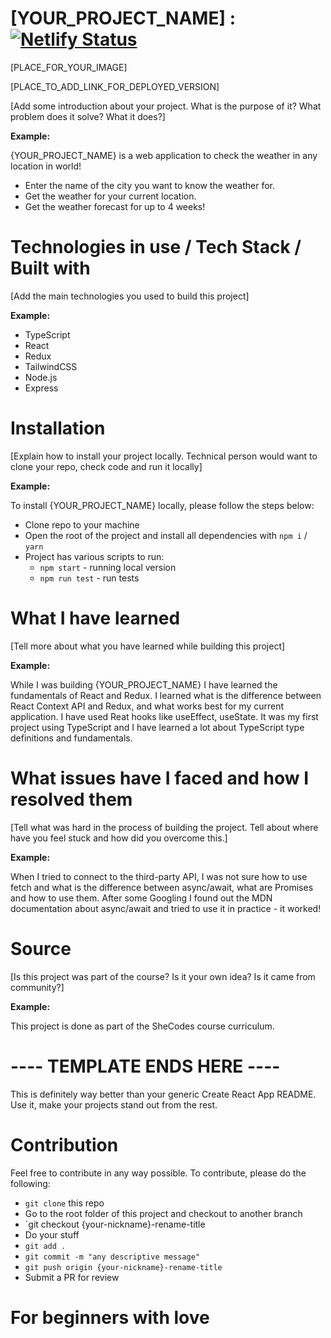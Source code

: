 # [YOUR_PROJECT_NAME] : [![Netlify Status](https://api.netlify.com/api/v1/badges/6a769aea-36f4-45f3-a317-166ca9adcb2c/deploy-status)](https://app.netlify.com/sites/codefather/deploys)

[PLACE_FOR_YOUR_IMAGE]

[PLACE_TO_ADD_LINK_FOR_DEPLOYED_VERSION]

[Add some introduction about your project. What is the purpose of it? What problem does it solve? What it does?]

**Example:**

  {YOUR_PROJECT_NAME} is a web application to check the weather in any location in world! 
  - Enter the name of the city you want to know the weather for. 
  - Get the weather for your current location.
  - Get the weather forecast for up to 4 weeks!

# Technologies in use / Tech Stack / Built with

[Add the main technologies you used to build this project]

**Example:**

  - TypeScript
  - React
  - Redux
  - TailwindCSS
  - Node.js
  - Express

# Installation

[Explain how to install your project locally. Technical person would want to clone your repo, check code and run it locally]

**Example:**

To install {YOUR_PROJECT_NAME} locally, please follow the steps below:
  - Clone repo to your machine
  - Open the root of the project and install all dependencies with `npm i` / `yarn`
  - Project has various scripts to run:
    - `npm start` - running local version
    - `npm run test` - run tests

# What I have learned

[Tell more about what you have learned while building this project]

**Example:**

While I was building {YOUR_PROJECT_NAME} I have learned the fundamentals of React and Redux. I learned what is the difference between React Context API and Redux, and what works best for my current application. I have used Reat hooks like useEffect, useState. It was my first project using TypeScript and I have learned a lot about TypeScript type definitions and fundamentals.

# What issues have I faced and how I resolved them

[Tell what was hard in the process of building the project. Tell about where have you feel stuck and how did you overcome this.]

**Example:**

When I tried to connect to the third-party API, I was not sure how to use fetch and what is the difference between async/await, what are Promises and how to use them. After some Googling I found out the MDN documentation about async/await and tried to use it in practice - it worked! 

# Source

[Is this project was part of the course? Is it your own idea? Is it came from community?]

**Example:**

This project is done as part of the SheCodes course curriculum. 


# ---- TEMPLATE ENDS HERE ---- 

This is definitely way better than your generic Create React App README. Use it, make your projects stand out from the rest. 

# Contribution

Feel free to contribute in any way possible. To contribute, please do the following:

- `git clone` this repo
- Go to the root folder of this project and checkout to another branch
- `git checkout {your-nickname}-rename-title
- Do your stuff
- `git add .`
- `git commit -m "any descriptive message"`
- `git push origin {your-nickname}-rename-title`
- Submit a PR for review

# For beginners with love
